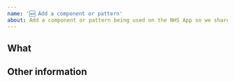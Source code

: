 ```yaml
---
name: '🆕 Add a component or pattern'
about: Add a component or pattern being used on the NHS App so we share design work and user insights
---
```


## What

<!--
Briefly describe the thing. 
-->

## Other information

<!--
If you can, include these:
- links to any examples
- research or design thinking
- screenshots (ideally tested examples)
- any user research insight
- code 
-->
